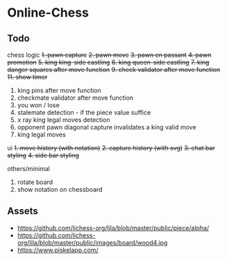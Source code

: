 # Online-Chess

## Todo

chess logic
~~1. pawn capture~~
~~2. pawn move~~
~~3. pawn en passant~~
~~4. pawn promotion~~
~~5. king king-side castling~~
~~6. king queen-side castling~~
~~7. king danger squares after move function~~
~~9. check validator after move function~~
~~11. show timer~~

1. king pins after move function
2. checkmate validator after move function
3. you won / lose
4. stalemate detection - if the piece value suffice
5. x ray king legal moves detection
6. opponent pawn diagonal capture invalidates a king valid move
7. king legal moves

ui
~~1. move history (with notation)~~
~~2. capture history (with svg)~~
~~3. chat bar styling~~
~~4. side bar styling~~

others/minimal
1. rotate board
2. show notation on chessboard 

## Assets 
- https://github.com/lichess-org/lila/blob/master/public/piece/alpha/
- https://github.com/lichess-org/lila/blob/master/public/images/board/wood4.jpg
- https://www.piskelapp.com/

